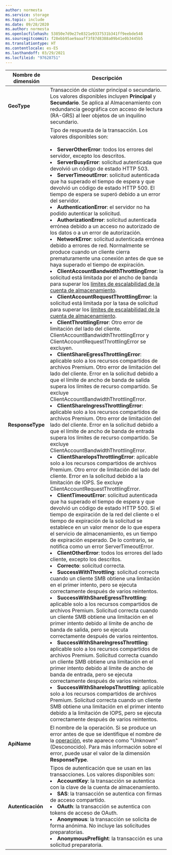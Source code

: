 ```yaml
---
author: normesta
ms.service: storage
ms.topic: include
ms.date: 09/28/2020
ms.author: normesta
ms.openlocfilehash: 53850e7d9e27e0321e9337531b341ff9eebde548
ms.sourcegitcommit: f28ebb95ae9aaaff3f87d8388a09b41e0b3445b5
ms.translationtype: HT
ms.contentlocale: es-ES
ms.lasthandoff: 03/29/2021
ms.locfileid: "97628751"
---
```

| Nombre de dimensión | Descripción |
| ------------------- | ----------------- |
| **GeoType** | Transacción de clúster principal o secundario. Los valores disponibles incluyen **Principal** y **Secundario**. Se aplica al Almacenamiento con redundancia geográfica con acceso de lectura (RA-GRS) al leer objetos de un inquilino secundario. |
| **ResponseType** | Tipo de respuesta de la transacción. Los valores disponibles son: <br/><br/> <li>**ServerOtherError**: todos los errores del servidor, excepto los descritos. </li> <li>**ServerBusyError**: solicitud autenticada que devolvió un código de estado HTTP 503. </li> <li>**ServerTimeoutError**: solicitud autenticada que ha superado el tiempo de espera y que devolvió un código de estado HTTP 500. El tiempo de espera se superó debido a un error del servidor. </li><li>**AuthenticationError**: el servidor no ha podido autenticar la solicitud.</li><li>**AuthorizationError**: solicitud autenticada errónea debido a un acceso no autorizado de los datos o a un error de autorización. </li> <li>**NetworkError**: solicitud autenticada errónea debido a errores de red. Normalmente se produce cuando un cliente cierra prematuramente una conexión antes de que se haya superado el tiempo de expiración. </li><li>**ClientAccountBandwidthThrottlingError**: la solicitud está limitada por el ancho de banda para superar los [límites de escalabilidad de la cuenta de almacenamiento](../articles/storage/common/scalability-targets-standard-account.md?toc=%2fazure%2fstorage%2fblobs%2ftoc.json).</li><li>**ClientAccountRequestThrottlingError**: la solicitud está limitada por la tasa de solicitud para superar los [límites de escalabilidad de la cuenta de almacenamiento](../articles/storage/common/scalability-targets-standard-account.md?toc=%2fazure%2fstorage%2fblobs%2ftoc.json).<li>**ClientThrottlingError**: Otro error de limitación del lado del cliente. ClientAccountBandwidthThrottlingError y ClientAccountRequestThrottlingError se excluyen.</li><li>**ClientShareEgressThrottlingError**: aplicable solo a los recursos compartidos de archivos Premium. Otro error de limitación del lado del cliente. Error en la solicitud debido a que el límite de ancho de banda de salida supera los límites de recurso compartido. Se excluye ClientAccountBandwidthThrottlingError.</li><li>**ClientShareIngressThrottlingError**: aplicable solo a los recursos compartidos de archivos Premium. Otro error de limitación del lado del cliente. Error en la solicitud debido a que el límite de ancho de banda de entrada supera los límites de recurso compartido. Se excluye ClientAccountBandwidthThrottlingError.</li><li>**ClientShareIopsThrottlingError**: aplicable solo a los recursos compartidos de archivos Premium. Otro error de limitación del lado del cliente. Error en la solicitud debido a la limitación de IOPS. Se excluye ClientAccountRequestThrottlingError.</li><li>**ClientTimeoutError**: solicitud autenticada que ha superado el tiempo de espera y que devolvió un código de estado HTTP 500. Si el tiempo de expiración de la red del cliente o el tiempo de expiración de la solicitud se establece en un valor menor de lo que espera el servicio de almacenamiento, es un tiempo de expiración esperado. De lo contrario, se notifica como un error ServerTimeoutError. </li> <li>**ClientOtherError**: todos los errores del lado cliente, excepto los descritos. </li> <li>**Correcto**: solicitud correcta.</li> <li> **SuccessWithThrottling**: solicitud correcta cuando un cliente SMB obtiene una limitación en el primer intento, pero se ejecuta correctamente después de varios reintentos.</li><li> **SuccessWithShareEgressThrottling**: aplicable solo a los recursos compartidos de archivos Premium. Solicitud correcta cuando un cliente SMB obtiene una limitación en el primer intento debido al límite de ancho de banda de salida, pero se ejecuta correctamente después de varios reintentos.</li><li> **SuccessWithShareIngressThrottling**: aplicable solo a los recursos compartidos de archivos Premium. Solicitud correcta cuando un cliente SMB obtiene una limitación en el primer intento debido al límite de ancho de banda de entrada, pero se ejecuta correctamente después de varios reintentos.</li><li> **SuccessWithShareIopsThrottling**: aplicable solo a los recursos compartidos de archivos Premium. Solicitud correcta cuando un cliente SMB obtiene una limitación en el primer intento debido a la limitación de IOPS, pero se ejecuta correctamente después de varios reintentos.</li> |
| **ApiName** | El nombre de la operación. Si se produce un error antes de que se identifique el nombre de la [operación](/rest/api/storageservices/storage-analytics-logged-operations-and-status-messages), este aparece como "Unknown" (Desconocido). Para más información sobre el error, puede usar el valor de la dimensión **ResponseType**.
| **Autenticación** | Tipos de autenticación que se usan en las transacciones. Los valores disponibles son: <br/> <li>**AccountKey**: la transacción se autentica con la clave de la cuenta de almacenamiento.</li> <li>**SAS**: la transacción se autentica con firmas de acceso compartido.</li> <li>**OAuth**: la transacción se autentica con tokens de acceso de OAuth.</li> <li>**Anonymous**: la transacción se solicita de forma anónima. No incluye las solicitudes preparatorias.</li> <li>**AnonymousPreflight**: la transacción es una solicitud preparatoria.</li> |

